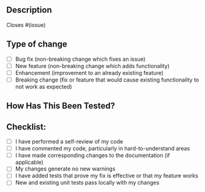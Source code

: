 ## Description

<!-- Please include a summary of the changes and the related issue. Please also include relevant motivation and context. List any dependencies that are required for this change. -->

<!-- If your pull request is not related to a particular issue, delete the statement below. -->
Closes #(issue)

## Type of change

- [ ] Bug fix (non-breaking change which fixes an issue)
- [ ] New feature (non-breaking change which adds functionality)
- [ ] Enhancement (improvement to an already existing feature)
- [ ] Breaking change (fix or feature that would cause existing functionality to not work as expected)

## How Has This Been Tested?

<!-- Please describe the tests that you ran to verify your changes. Provide instructions so we can reproduce. Please also list any relevant details for your test configuration. -->

## Checklist:

- [ ] I have performed a self-review of my code
- [ ] I have commented my code, particularly in hard-to-understand areas
- [ ] I have made corresponding changes to the documentation (if applicable)
- [ ] My changes generate no new warnings
- [ ] I have added tests that prove my fix is effective or that my feature works
- [ ] New and existing unit tests pass locally with my changes

